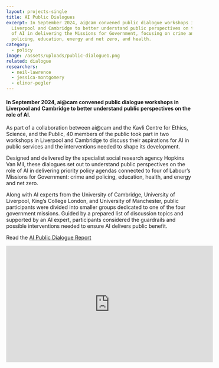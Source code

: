 ```yaml
---
layout: projects-single
title: AI Public Dialogues
excerpt: In September 2024, ai@cam convened public dialogue workshops in
  Liverpool and Cambridge to better understand public perspectives on the role
  of AI in delivering the Missions for Government, focusing on crime and
  policing, education, energy and net zero, and health.
category:
  - policy
image: /assets/uploads/public-dialogue1.png
related: dialogue
researchers:
  - neil-lawrence
  - jessica-montgomery
  - elinor-pegler
---
```

#### In September 2024, ai@cam convened public dialogue workshops in Liverpool and Cambridge to better understand public perspectives on the role of AI.

As part of a collaboration between ai@cam and the Kavli Centre for Ethics, Science, and the Public, 40 members of the public took part in two workshops in Liverpool and Cambridge to discuss their aspirations for AI in public services and the interventions needed to shape its development. 

Designed and delivered by the specialist social research agency Hopkins Van Mil, these dialogues set out to understand public perspectives on the role of AI in delivering priority policy agendas connected to four of Labour’s Missions for Government: crime and policing, education, health, and energy and net zero.

Along with AI experts from the University of Cambridge, University of Liverpool, King’s College London, and University of Manchester, public participants were divided into smaller groups dedicated to one of the four government missions. Guided by a prepared list of discussion topics and supported by an AI expert, participants considered the guardrails and possible interventions needed to ensure AI delivers public benefit.

R﻿ead the [AI Public Dialogue Report](/assets/uploads/ai-cam-public-dialogue-report-with-appendix-v5-.pdf)

<iframe width="560" height="315" src="https://www.youtube.com/embed/joY2fcWyYro?si=3Xa5rraAjiG-fVER" title="YouTube video player" frameborder="0" allow="accelerometer; autoplay; clipboard-write; encrypted-media; gyroscope; picture-in-picture; web-share" referrerpolicy="strict-origin-when-cross-origin" allowfullscreen></iframe>